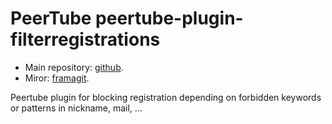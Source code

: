 # PeerTube peertube-plugin-filterregistrations

- Main repository: [github](https://github.com/JohnXLivingston/peertube-plugin-filterregistrations).
- Miror: [framagit](https://framagit.org/Livingston/peertube-plugin-filterregistrations).

Peertube plugin for blocking registration depending on forbidden keywords or patterns in nickname, mail, ...
